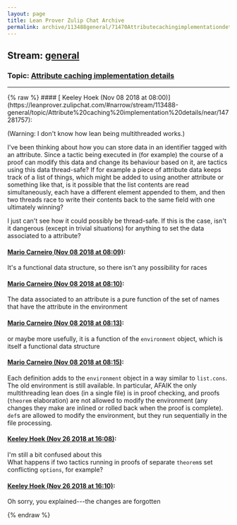 ```yaml
---
layout: page
title: Lean Prover Zulip Chat Archive 
permalink: archive/113488general/71470Attributecachingimplementationdetails.html
---
```


## Stream: [general](https://leanprover-community.github.io/archive/113488general/index.html)
### Topic: [Attribute caching implementation details](https://leanprover-community.github.io/archive/113488general/71470Attributecachingimplementationdetails.html)

---

<base href="https://leanprover.zulipchat.com">
{% raw %}
#### [ Keeley Hoek (Nov 08 2018 at 08:00)](https://leanprover.zulipchat.com/#narrow/stream/113488-general/topic/Attribute%20caching%20implementation%20details/near/147281757):
<p>(Warning: I don't know how lean being multithreaded works.)</p>
<p>I've been thinking about how you can store data in an identifier tagged with an attribute. Since a tactic being executed in (for example) the course of a proof can modify this data and change its behaviour based on it, are tactics using this data thread-safe? If for example a piece of attribute data keeps track of a list of things, which might be added to using another attribute or something like that, is it possible that the list contents are read simultaneously, each have a different element appended to them, and then two threads race to write their contents back to the same field with one ultimately winning?</p>
<p>I just can't see how it could possibly be thread-safe. If this is the case, isn't it dangerous (except in trivial situations) for anything to set the data associated to a  attribute?</p>

#### [ Mario Carneiro (Nov 08 2018 at 08:09)](https://leanprover.zulipchat.com/#narrow/stream/113488-general/topic/Attribute%20caching%20implementation%20details/near/147282069):
<p>It's a functional data structure, so there isn't any possibility for races</p>

#### [ Mario Carneiro (Nov 08 2018 at 08:10)](https://leanprover.zulipchat.com/#narrow/stream/113488-general/topic/Attribute%20caching%20implementation%20details/near/147282132):
<p>The data associated to an attribute is a pure function of the set of names that have the attribute in the environment</p>

#### [ Mario Carneiro (Nov 08 2018 at 08:13)](https://leanprover.zulipchat.com/#narrow/stream/113488-general/topic/Attribute%20caching%20implementation%20details/near/147282194):
<p>or maybe more usefully, it is a function of the <code>environment</code> object, which is itself a functional data structure</p>

#### [ Mario Carneiro (Nov 08 2018 at 08:15)](https://leanprover.zulipchat.com/#narrow/stream/113488-general/topic/Attribute%20caching%20implementation%20details/near/147282289):
<p>Each definition adds to the <code>environment</code> object in a way similar to <code>list.cons</code>. The old environment is still available. In particular, AFAIK the only multithreading lean does (in a single file) is in proof checking, and proofs (<code>theorem</code> elaboration) are not allowed to modify the environment (any changes they make are inlined or rolled back when the proof is complete). <code>def</code>s are allowed to modify the environment, but they run sequentially in the file processing.</p>

#### [ Keeley Hoek (Nov 26 2018 at 16:08)](https://leanprover.zulipchat.com/#narrow/stream/113488-general/topic/Attribute%20caching%20implementation%20details/near/148372817):
<p>I'm still a bit confused about this<br>
What happens if two tactics running in proofs of separate <code>theorem</code>s set conflicting <code>options</code>, for example?</p>

#### [ Keeley Hoek (Nov 26 2018 at 16:10)](https://leanprover.zulipchat.com/#narrow/stream/113488-general/topic/Attribute%20caching%20implementation%20details/near/148372975):
<p>Oh sorry, you explained---the changes are forgotten</p>


{% endraw %}
